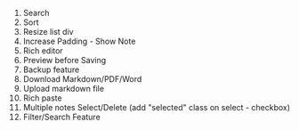 1. Search
2. Sort
3. Resize list div
4. Increase Padding - Show Note
5. Rich editor
6. Preview before Saving 
7. Backup feature
8. Download Markdown/PDF/Word
9. Upload markdown file
10. Rich paste 
11. Multiple notes Select/Delete (add "selected" class on select - checkbox)
12. Filter/Search Feature

